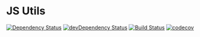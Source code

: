 JS Utils
========

[![Dependency Status](https://img.shields.io/david/oskarwrobel/js-utils.svg)](https://david-dm.org/oskarwrobel/js-utils)
[![devDependency Status](https://img.shields.io/david/dev/oskarwrobel/js-utils.svg)](https://david-dm.org/oskarwrobel/js-utils?type=dev)
[![Build Status](https://travis-ci.org/oskarwrobel/js-utils.svg?branch=master)](https://travis-ci.org/oskarwrobel/js-utils)
[![codecov](https://codecov.io/gh/oskarwrobel/js-utils/branch/master/graph/badge.svg)](https://codecov.io/gh/oskarwrobel/js-utils)
